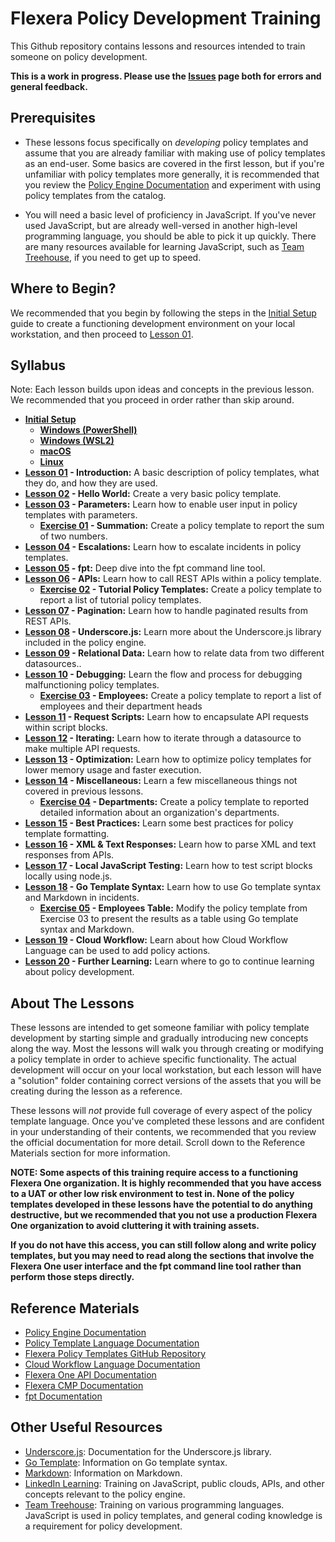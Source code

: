 # Flexera Policy Development Training

This Github repository contains lessons and resources intended to train someone on policy development.

**This is a work in progress. Please use the [Issues](https://github.com/flexera-public/policy_engine_training/issues) page both for errors and general feedback.**

## Prerequisites

* These lessons focus specifically on *developing* policy templates and assume that you are already familiar with making use of policy templates as an end-user. Some basics are covered in the first lesson, but if you're unfamiliar with policy templates more generally, it is recommended that you review the [Policy Engine Documentation](https://docs.flexera.com/flexera/EN/Automation/AboutPolicies.htm) and experiment with using policy templates from the catalog.

* You will need a basic level of proficiency in JavaScript. If you've never used JavaScript, but are already well-versed in another high-level programming language, you should be able to pick it up quickly. There are many resources available for learning JavaScript, such as [Team Treehouse](https://teamtreehouse.com/), if you need to get up to speed.

## Where to Begin?

We recommended that you begin by following the steps in the [Initial Setup](https://github.com/flexera-public/policy_engine_training/blob/main/setup/README.md) guide to create a functioning development environment on your local workstation, and then proceed to [Lesson 01](https://github.com/flexera-public/policy_engine_training/blob/main/lessons/01_introduction/README.md).

## Syllabus

Note: Each lesson builds upon ideas and concepts in the previous lesson. We recommended that you proceed in order rather than skip around.

* **[Initial Setup](https://github.com/flexera-public/policy_engine_training/blob/main/setup/README.md)**
  * **[Windows (PowerShell)](https://github.com/flexera-public/policy_engine_training/blob/main/setup/windows_powershell/README.md)**
  * **[Windows (WSL2)](https://github.com/flexera-public/policy_engine_training/blob/main/setup/windows_wsl2/README.md)**
  * **[macOS](https://github.com/flexera-public/policy_engine_training/blob/main/setup/macos/README.md)**
  * **[Linux](https://github.com/flexera-public/policy_engine_training/blob/main/setup/linux/README.md)**
* **[Lesson 01](https://github.com/flexera-public/policy_engine_training/blob/main/lessons/01_introduction/README.md) - Introduction:** A basic description of policy templates, what they do, and how they are used.
* **[Lesson 02](https://github.com/flexera-public/policy_engine_training/blob/main/lessons/02_hello_world/README.md) - Hello World:** Create a very basic policy template.
* **[Lesson 03](https://github.com/flexera-public/policy_engine_training/blob/main/lessons/03_parameters/README.md) - Parameters:** Learn how to enable user input in policy templates with parameters.
  * **[Exercise 01](https://github.com/flexera-public/policy_engine_training/blob/main/exercises/01_summation/README.md) - Summation:** Create a policy template to report the sum of two numbers.
* **[Lesson 04](https://github.com/flexera-public/policy_engine_training/blob/main/lessons/04_escalations/README.md) - Escalations:** Learn how to escalate incidents in policy templates.
* **[Lesson 05](https://github.com/flexera-public/policy_engine_training/blob/main/lessons/05_fpt/README.md) - fpt:** Deep dive into the fpt command line tool.
* **[Lesson 06](https://github.com/flexera-public/policy_engine_training/blob/main/lessons/06_api/README.md) - APIs:** Learn how to call REST APIs within a policy template.
  * **[Exercise 02](https://github.com/flexera-public/policy_engine_training/blob/main/exercises/02_tutorial_templates/README.md) - Tutorial Policy Templates:** Create a policy template to report a list of tutorial policy templates.
* **[Lesson 07](https://github.com/flexera-public/policy_engine_training/blob/main/lessons/07_pagination/README.md) - Pagination:** Learn how to handle paginated results from REST APIs.
* **[Lesson 08](https://github.com/flexera-public/policy_engine_training/blob/main/lessons/08_underscore/README.md) - Underscore.js:** Learn more about the Underscore.js library included in the policy engine.
* **[Lesson 09](https://github.com/flexera-public/policy_engine_training/blob/main/lessons/09_relational_data/README.md) - Relational Data:** Learn how to relate data from two different datasources..
* **[Lesson 10](https://github.com/flexera-public/policy_engine_training/blob/main/lessons/10_debugging/README.md) - Debugging:** Learn the flow and process for debugging malfunctioning policy templates.
  * **[Exercise 03](https://github.com/flexera-public/policy_engine_training/blob/main/exercises/03_employees/README.md) - Employees:** Create a policy template to report a list of employees and their department heads
* **[Lesson 11](https://github.com/flexera-public/policy_engine_training/blob/main/lessons/11_request_scripts/README.md) - Request Scripts:** Learn how to encapsulate API requests within script blocks.
* **[Lesson 12](https://github.com/flexera-public/policy_engine_training/blob/main/lessons/12_iterating/README.md) - Iterating:** Learn how to iterate through a datasource to make multiple API requests.
* **[Lesson 13](https://github.com/flexera-public/policy_engine_training/blob/main/lessons/13_optimization/README.md) - Optimization:** Learn how to optimize policy templates for lower memory usage and faster execution.
* **[Lesson 14](https://github.com/flexera-public/policy_engine_training/blob/main/lessons/14_misc/README.md) - Miscellaneous:** Learn a few miscellaneous things not covered in previous lessons.
  * **[Exercise 04](https://github.com/flexera-public/policy_engine_training/blob/main/exercises/04_departments/README.md) - Departments:** Create a policy template to reported detailed information about an organization's departments.
* **[Lesson 15](https://github.com/flexera-public/policy_engine_training/blob/main/lessons/15_best_practices/README.md) - Best Practices:** Learn some best practices for policy template formatting.
* **[Lesson 16](https://github.com/flexera-public/policy_engine_training/blob/main/lessons/16_xml/README.md) - XML & Text Responses:** Learn how to parse XML and text responses from APIs.
* **[Lesson 17](https://github.com/flexera-public/policy_engine_training/blob/main/lessons/17_local_js/README.md) - Local JavaScript Testing:** Learn how to test script blocks locally using node.js.
* **[Lesson 18](https://github.com/flexera-public/policy_engine_training/blob/main/lessons/18_go_template/README.md) - Go Template Syntax:** Learn how to use Go template syntax and Markdown in incidents.
  * **[Exercise 05](https://github.com/flexera-public/policy_engine_training/blob/main/exercises/05_employees_table/README.md) - Employees Table:** Modify the policy template from Exercise 03 to present the results as a table using Go template syntax and Markdown.
* **[Lesson 19](https://github.com/flexera-public/policy_engine_training/blob/main/lessons/19_cwf/README.md) - Cloud Workflow:** Learn about how Cloud Workflow Language can be used to add policy actions.
* **[Lesson 20](https://github.com/flexera-public/policy_engine_training/blob/main/lessons/20_further_learning/README.md) - Further Learning:** Learn where to go to continue learning about policy development.

## About The Lessons

These lessons are intended to get someone familiar with policy template development by starting simple and gradually introducing new concepts along the way. Most the lessons will walk you through creating or modifying a policy template in order to achieve specific functionality. The actual development will occur on your local workstation, but each lesson will have a "solution" folder containing correct versions of the assets that you will be creating during the lesson as a reference.

These lessons will *not* provide full coverage of every aspect of the policy template language. Once you've completed these lessons and are confident in your understanding of their contents, we recommended that you review the official documentation for more detail. Scroll down to the Reference Materials section for more information.

**NOTE: Some aspects of this training require access to a functioning Flexera One organization. It is highly recommended that you have access to a UAT or other low risk environment to test in. None of the policy templates developed in these lessons have the potential to do anything destructive, but we recommended that you not use a production Flexera One organization to avoid cluttering it with training assets.**

**If you do not have this access, you can still follow along and write policy templates, but you may need to read along the sections that involve the Flexera One user interface and the fpt command line tool rather than perform those steps directly.**

## Reference Materials

* [Policy Engine Documentation](https://docs.flexera.com/flexera/EN/Automation/AboutPolicies.htm)
* [Policy Template Language Documentation](https://docs.flexera.com/flexera/EN/Automation/PTL.htm)
* [Flexera Policy Templates GitHub Repository](https://github.com/flexera-public/policy_templates)
* [Cloud Workflow Language Documentation](https://docs.flexera.com/flexera/EN/Automation/CWL.htm)
* [Flexera One API Documentation](https://developer.flexera.com/)
* [Flexera CMP Documentation](https://docs.rightscale.com/)
* [fpt Documentation](https://github.com/flexera-public/policy_sdk/blob/master/cmd/fpt/README.md)

## Other Useful Resources

* [Underscore.js](https://underscorejs.org/): Documentation for the Underscore.js library.
* [Go Template](https://pkg.go.dev/text/template): Information on Go template syntax.
* [Markdown](https://www.markdownguide.org/): Information on Markdown.
* [LinkedIn Learning](https://www.linkedin.com/learning/): Training on JavaScript, public clouds, APIs, and other concepts relevant to the policy engine.
* [Team Treehouse](https://teamtreehouse.com/): Training on various programming languages. JavaScript is used in policy templates, and general coding knowledge is a requirement for policy development.
